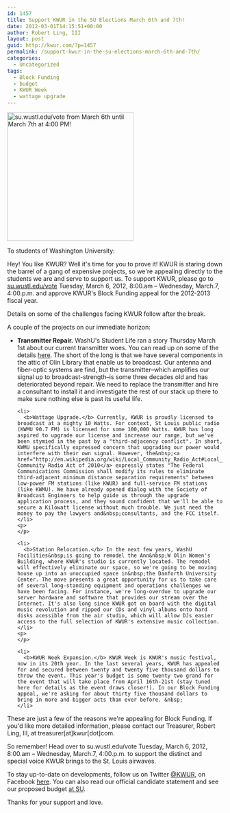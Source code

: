 ```yaml
---
id: 1457
title: Support KWUR in the SU Elections March 6th and 7th!
date: 2012-03-01T14:15:51+00:00
author: Robert Ling, III
layout: post
guid: http://kwur.com/?p=1457
permalink: /support-kwur-in-the-su-elections-march-6th-and-7th/
categories:
  - Uncategorized
tags:
  - Block Funding
  - budget
  - KWUR Week
  - wattage upgrade
---
```

<div class="pf-content">
  <p>
    <a href="http://kwur.com/support-kwur-in-the-su-elections-march-6th-and-7th/vote-kwur-sans-hat/" rel="attachment wp-att-1458" style="" target="" title=""><img alt="su.wustl.edu/vote from March 6th until March 7th at 4:00 PM!" class="size-medium wp-image-1458 alignnone alignnone alignnone alignnone alignnone alignnone" height="300" src="http://kwur.com/wp-content/uploads/2012/03/VOTE-KWUR_Medium-295x300.jpg" style="" title="VOTE KWUR" width="295" srcset="http://kwur.com/wp-content/uploads/2012/03/VOTE-KWUR_Medium-295x300.jpg 295w, http://kwur.com/wp-content/uploads/2012/03/VOTE-KWUR_Medium-1008x1024.jpg 1008w" sizes="(max-width: 295px) 100vw, 295px" /></a>
  </p>
  
  <p>
    To students of Washington University:
  </p>
  
  <p>
    Hey! You like KWUR? Well it's time for you to prove it! KWUR is staring down the barrel of a gang of expensive projects, so we're appealing directly to the students we are and serve to support us. To support KWUR, please go to <a href="http://su.wustl.edu/vote">su.wustl.edu/vote</a>&nbsp;Tuesday, March 6, 2012, 8:00.am &ndash; Wednesday, March.7, 4:00.p.m. and approve KWUR's Block Funding appeal for the 2012-2013 fiscal year.
  </p>
  
  <p>
    Details on some of the challenges facing KWUR follow after the break.
  </p>
  
  <p>
    <!--more-->
  </p>
  
  <p>
    A couple of the projects on our immediate horizon:
  </p>
  
  <ul>
    <li>
      <b>Transmitter Repair.</b> WashU's Student Life ran a story Thursday March 1st about our current transmitter woes. You can read up on some of the details <a href="http://www.studlife.com/news/student-union/2012/03/01/kwur-appealing-for-funding-to-replace-decades-old-equipment/">here</a>. The short of the long is that we have several components in the attic of Olin Library that enable us to broadcast. Our antenna and fiber-optic systems are find, but the transmitter&#8211;which amplifies our signal up to broadcast-strength&#8211;is some three decades old and has deteriorated beyond repair. We need to replace the transmitter and hire a consultant to install it and investigate the rest of our stack up there to make sure nothing else is past its useful life.
    </li>
    <p>
    </p>
    
    <li>
      <b>Wattage Upgrade.</b> Currently, KWUR is proudly licensed to broadcast at a mighty 10 Watts. For context, St Louis public radio (KWMU 90.7 FM) is licensed for some 100,000 Watts. KWUR has long aspired to upgrade our license and increase our range, but we've been stymied in the past by a "third-adjacency conflict". In short, KWMU specifically expressed concern that upgrading our power would interfere with their own signal. However, the&nbsp;<a href="http://en.wikipedia.org/wiki/Local_Community_Radio_Act#Local_Community_Radio_Act_of_2010">Local Community Radio Act of 2010</a> expressly states "The Federal Communications Commission shall modify its rules to eliminate third-adjacent minimum distance separation requirements" between low-power FM stations (like KWUR) and full-service FM stations (like KWMU). We have already opened dialog with the Society of Broadcast Engineers to help guide us through the upgrade application process, and they sound confident that we'll be able to secure a Kilowatt license without much trouble. We just need the money to pay the lawyers and&nbsp;consultants, and the FCC itself.
    </li>
    <p>
    </p>
    
    <li>
      <b>Station Relocation.</b> In the next few years, WashU Facilities&nbsp;is going to remodel the Ann&nbsp;W Olin Women's Building, where KWUR's studio is currently located. The remodel will effectively eliminate our space, so we're going to be moving house up into an unoccupied space in&nbsp;the Danforth University Center. The move presents a great opportunity for us to take care of several long-standing equipment and operations challenges we have been facing. For instance, we're long-overdue to upgrade our server hardware and software that provides our stream over the Internet. It's also long since KWUR got on board with the digital music revolution and ripped our CDs and vinyl albums onto hard disks acessible from the air studio, which will allow DJs easier access to the full selection of KWUR's extensive music collection.
    </li>
    <p>
    </p>
    
    <li>
      <b>KWUR Week Expansion.</b> KWUR Week is KWUR's music festival, now in its 20th year. In the last several years, KWUR has appealed for and secured between twenty and twenty five thousand dollars to throw the event. This year's budget is some twenty two grand for the event that will take place from April 16th-21st (stay tuned here for details as the event draws closer!). In our Block Funding appeal, we're asking for about thirty five thousand dollars to bring in more and bigger acts than ever before. &nbsp;
    </li>
  </ul>
  
  <p>
    These are just a few of the reasons we're appealing for Block Funding. If you'd like more detailed information, please contact our Treasurer, Robert Ling, III, at treasurer[at]kwur[dot]com.
  </p>
  
  <p>
    So remember! Head over to su.wustl.edu/vote&nbsp;Tuesday, March 6, 2012, 8:00.am &ndash; Wednesday, March.7, 4:00.p.m. to support the distinct and special voice KWUR brings to the St. Louis airwaves.
  </p>
  
  <p>
    To stay up-to-date on developments, follow us on Twitter <a href="http://twitter.com/kwur">@KWUR</a>, on Facebook <a href="http://www.facebook.com/groups/296566947073871/">here</a>. You can also&nbsp;read our official candidate statement and see our proposed budget <a href="http://su.wustl.edu/blog/candidates-block-funding-statements-spring-2012">at SU</a>.
  </p>
  
  <p>
    Thanks for your support and love.
  </p>
</div>